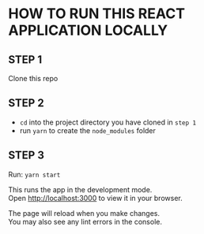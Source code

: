 # HOW TO RUN THIS REACT APPLICATION LOCALLY

## STEP 1
Clone this repo

## STEP 2

- `cd` into the project directory you have cloned in `step 1` 
- run `yarn` to create the `node_modules` folder

## STEP 3

Run: `yarn start`

This runs the app in the development mode.\
Open [http://localhost:3000](http://localhost:3000) to view it in your browser.

The page will reload when you make changes.\
You may also see any lint errors in the console.

